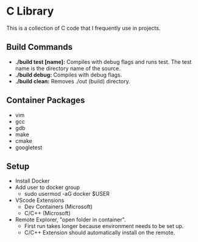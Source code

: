 # C Library

This is a collection of C code that I frequently use in projects.

## Build Commands

- **./build test \[name]:** Compiles with debug flags and runs test. The test name is the directory name of the source.
- **./build debug:** Compiles with debug flags.
- **./build clean:** Removes ./out (build) directory.

## Container Packages

- vim
- gcc
- gdb
- make
- cmake
- googletest

## Setup

- Install Docker
- Add user to docker group
    - sudo usermod -aG docker $USER
- VScode Extensions
    - Dev Containers (Microsoft)
    - C/C++ (Microsoft)
- Remote Explorer, "open folder in container".
    - First run takes longer because environment needs to be set up.
    - C/C++ Extension should automatically install on the remote.